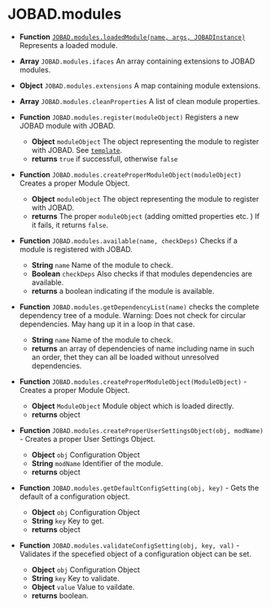 # JOBAD.modules

* **Function** [`JOBAD.modules.loadedModule(name, args, JOBADInstance)`](loadedModule.md) Represents a loaded module. 
* **Array** `JOBAD.modules.ifaces` An array containing extensions to JOBAD modules. 
* **Object** `JOBAD.modules.extensions` A map containing module extensions. 
* **Array** `JOBAD.modules.cleanProperties` A list of clean module properties. 
* **Function** `JOBAD.modules.register(moduleObject)` Registers a new JOBAD module with JOBAD. 
	* **Object** `moduleObject` The object representing the module to register with JOBAD. See [`template`](../../template.md). 
	* **returns** `true` if successfull, otherwise `false`
* **Function** `JOBAD.modules.createProperModuleObject(moduleObject)` Creates a proper Module Object. 
	* **Object** `moduleObject` The object representing the module to register with JOBAD. 
	* **returns** The proper `moduleObject` (adding omitted properties etc. ) If it fails, it returns `false`. 
* **Function** `JOBAD.modules.available(name, checkDeps)` Checks if a module is registered with JOBAD. 
	* **String** `name` Name of the module to check. 
	* **Boolean** `checkDeps` Also checks if that modules dependencies are available. 
	* **returns** a boolean indicating if the module is available. 
* **Function** `JOBAD.modules.getDependencyList(name)` checks the complete dependency tree of a module. Warning: Does not check for circular dependencies. May hang up it in a loop in that case. 
	* **String** `name` Name of the module to check. 
	* **returns** an array of dependencies of name including name in such an order, thet they can all be loaded without unresolved dependencies. 

* **Function** `JOBAD.modules.createProperModuleObject(ModuleObject)` - Creates a proper Module Object. 
	* **Object** `ModuleObject` Module object which is loaded directly. 
	* **returns** object

* **Function** `JOBAD.modules.createProperUserSettingsObject(obj, modName)` - Creates a proper User Settings Object. 
	* **Object** `obj` Configuration Object
	* **String** `modName` Identifier of the module. 
	* **returns** object
	
* **Function** `JOBAD.modules.getDefaultConfigSetting(obj, key)` - Gets the default of a configuration object. 
	* **Object** `obj` Configuration Object
	* **String** `key` Key to get. 
	* **returns** object

* **Function** `JOBAD.modules.validateConfigSetting(obj, key, val)` - Validates if the specefied object of a configuration object can be set. 
	* **Object** `obj` Configuration Object
	* **String** `key` Key to validate. 
	* **Object** `value` Value to vaildate. 
	* **returns** boolean. 
